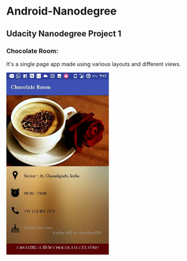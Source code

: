 # Android-Nanodegree
Udacity Nanodegree Project 1
--------------------------------------------------
### Chocolate Room:
It's a single page app made using various layouts and different views.


![scr](https://github.com/SmilyArora/Android-Nanodegree/blob/master/scr.jpg)

